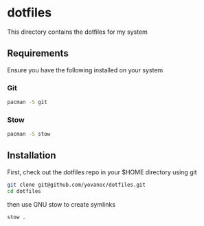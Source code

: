 # dotfiles

This directory contains the dotfiles for my system

## Requirements

Ensure you have the following installed on your system

### Git

```bash
pacman -S git
```

### Stow

```bash
pacman -S stow
```

## Installation

First, check out the dotfiles repo in your $HOME directory using git

```bash
git clone git@github.com/yovanoc/dotfiles.git
cd dotfiles
```

then use GNU stow to create symlinks

```bash
stow .
```
